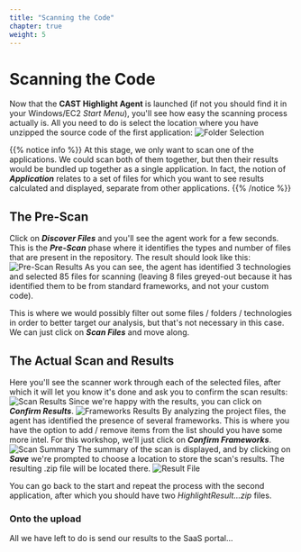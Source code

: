 ```yaml
---
title: "Scanning the Code"
chapter: true
weight: 5
---
```

# Scanning the Code

Now that the **CAST Highlight Agent** is launched (if not you should find it in your Windows/EC2 *Start Menu*), you'll see how easy the scanning process actually is. All you need to do is select the location where you have unzipped the source code of the first application:
![Folder Selection](/images/Scan-1.png)

{{% notice info %}}
At this stage, we only want to scan one of the applications. We could scan both of them together, but then their results would be bundled up together as a single application. In fact, the notion of ***Application*** relates to a set of files for which you want to see results calculated and displayed, separate from other applications.
{{% /notice %}}

## The Pre-Scan

Click on ***Discover Files*** and you'll see the agent work for a few seconds. This is the ***Pre-Scan*** phase where it identifies the types and number of files that are present in the repository. The result should look like this:
![Pre-Scan Results](/images/Scan-2.png)
As you can see, the agent has identified 3 technologies and selected 85 files for scanning (leaving 8 files greyed-out because it has identified them to be from standard frameworks, and not your custom code). 

This is where we would possibly filter out some files / folders / technologies in order to better target our analysis, but that's not necessary in this case. We can just click on ***Scan Files*** and move along.

## The Actual Scan and Results
Here you'll see the scanner work through each of the selected files, after which it will let you know it's done and ask you to confirm the scan results:
![Scan Results](/images/Scan-3.png)
Since we're happy with the results, you can click on ***Confirm Results***.
![Frameworks Results](/images/Scan-4.png)
By analyzing the project files, the agent has identified the presence of several frameworks. This is where you have the option to add / remove items from the list should you have some more intel. For this workshop, we'll just click on ***Confirm Frameworks***.
![Scan Summary](/images/Scan-5.png)
The summary of the scan is displayed, and by clicking on ***Save*** we're prompted to choose a location to store the scan's results. The resulting .zip file will be located there.
![Result File](/images/Scan-6.png)

You can go back to the start and repeat the process with the second application, after which you should have two *HighlightResult...zip* files.

### Onto the upload
All we have left to do is send our results to the SaaS portal...